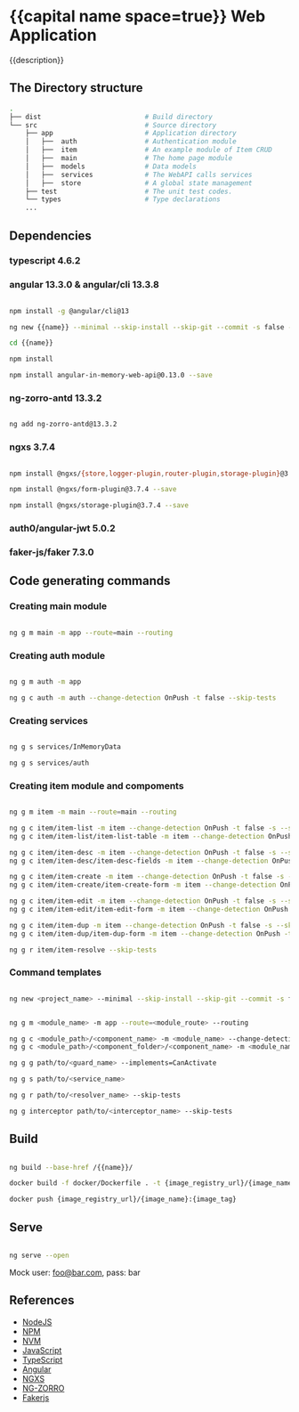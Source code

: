 # {{capital name space=true}} Web Application

{{description}}

## The Directory structure

```bash
.
├── dist                          # Build directory
└── src                           # Source directory
    ├── app                       # Application directory
    │   ├──  auth                 # Authentication module
    │   ├──  item                 # An example module of Item CRUD
    │   ├──  main                 # The home page module
    │   ├──  models               # Data models
    │   ├──  services             # The WebAPI calls services
    │   ├──  store                # A global state management
    ├── test                      # The unit test codes.              
    └── types                     # Type declarations
    ...
```

## Dependencies

### typescript 4.6.2

### angular 13.3.0 & angular/cli 13.3.8

```bash

npm install -g @angular/cli@13

ng new {{name}} --minimal --skip-install --skip-git --commit -s false -t false

cd {{name}}

npm install

npm install angular-in-memory-web-api@0.13.0 --save

```

### ng-zorro-antd 13.3.2

```bash

ng add ng-zorro-antd@13.3.2

```

### ngxs 3.7.4

```bash

npm install @ngxs/{store,logger-plugin,router-plugin,storage-plugin}@3.7.4 --save

npm install @ngxs/form-plugin@3.7.4 --save

npm install @ngxs/storage-plugin@3.7.4 --save

```

### auth0/angular-jwt 5.0.2

### faker-js/faker 7.3.0

## Code generating commands

### Creating main module

```bash

ng g m main -m app --route=main --routing

```

### Creating auth module

```bash

ng g m auth -m app

ng g c auth -m auth --change-detection OnPush -t false --skip-tests

```

### Creating services

```bash

ng g s services/InMemoryData

ng g s services/auth

```

### Creating item module and compoments

```bash

ng g m item -m main --route=main --routing

ng g c item/item-list -m item --change-detection OnPush -t false -s --skip-tests
ng g c item/item-list/item-list-table -m item --change-detection OnPush -t false -s --flat --skip-tests

ng g c item/item-desc -m item --change-detection OnPush -t false -s --skip-tests
ng g c item/item-desc/item-desc-fields -m item --change-detection OnPush -t false -s --flat --skip-tests

ng g c item/item-create -m item --change-detection OnPush -t false -s --skip-tests
ng g c item/item-create/item-create-form -m item --change-detection OnPush -t false -s --flat --skip-tests

ng g c item/item-edit -m item --change-detection OnPush -t false -s --skip-tests
ng g c item/item-edit/item-edit-form -m item --change-detection OnPush -t false -s --flat --skip-tests

ng g c item/item-dup -m item --change-detection OnPush -t false -s --skip-tests
ng g c item/item-dup/item-dup-form -m item --change-detection OnPush -t false -s --flat --skip-tests

ng g r item/item-resolve --skip-tests

```

### Command templates

```bash

ng new <project_name> --minimal --skip-install --skip-git --commit -s false -t false --package-manager yarn


ng g m <module_name> -m app --route=<module_route> --routing

ng g c <module_path>/<component_name> -m <module_name> --change-detection OnPush -t false --skip-tests
ng g c <module_path>/<component_folder>/<component_name> -m <module_name> --change-detection OnPush -t false --flat --skip-tests

ng g g path/to/<guard_name> --implements=CanActivate

ng g s path/to/<service_name>

ng g r path/to/<resolver_name> --skip-tests

ng g interceptor path/to/<interceptor_name> --skip-tests

```

## Build

```bash

ng build --base-href /{{name}}/

docker build -f docker/Dockerfile . -t {image_registry_url}/{image_name}:{image_tag}

docker push {image_registry_url}/{image_name}:{image_tag}

```

## Serve

```bash

ng serve --open

```

Mock user: foo@bar.com, pass: bar

## References

* [NodeJS](https://nodejs.org/en/)
* [NPM](https://www.npmjs.com/)
* [NVM](https://github.com/nvm-sh/nvm)
* [JavaScript](https://developer.mozilla.org/en-US/docs/Web/JavaScript)
* [TypeScript](https://www.typescriptlang.org/docs/)
* [Angular](https://angular.io)
* [NGXS](https://www.ngxs.io)
* [NG-ZORRO](https://ng.ant.design/docs/introduce/en)
* [Fakerjs](https://github.com/faker-js/faker)